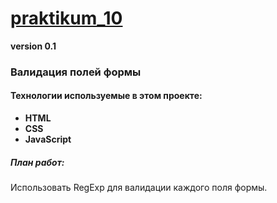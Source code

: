 [praktikum_10](https://pj-fryy.github.io/praktikum_10/)
===
**version 0.1**

### Валидация полей формы

#### Технологии используемые в этом проекте:
* __HTML__
* __CSS__
* __JavaScript__

##### План работ:
Использовать RegExp для валидации каждого поля формы.

